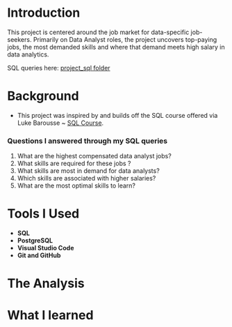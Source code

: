 # Introduction
This project is centered around the job market for data-specific job-seekers. Primarily on Data Analyst roles, the project uncovers top-paying jobs, the most demanded skills and where that demand meets high salary in data analytics.

SQL queries here: [project_sql folder](/project_sql/)
# Background
- This project was inspired by and builds off the SQL course offered via Luke Barousse ~ [SQL Course](https://lukebarousse.com/sql). 

### Questions I answered through my SQL queries
1. What are the highest compensated data analyst jobs?
2. What skills are required for these jobs ?
3. What skills are most in demand for data analysts?
4. Which skills are associated with higher salaries?
5. What are the most optimal skills to learn?

# Tools I Used
- **SQL**
- **PostgreSQL**
- **Visual Studio Code**
- **Git and GitHub**
# The Analysis


# What I learned

